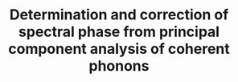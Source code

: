 ---
layout: default
title: Determination and correction of spectral phase from principal component analysis of coherent phonons
authors: Emmanuel, B Amuah, Khalid M Siddiqui, <b>Maurizio Monti</b>, Allan S Johnson, Simon E Wall.
publication: Optics Express, <b>32</b>(3), 3817
year: 2024
number: 8
doi: https://doi.org/10.1364/OE.514141
---